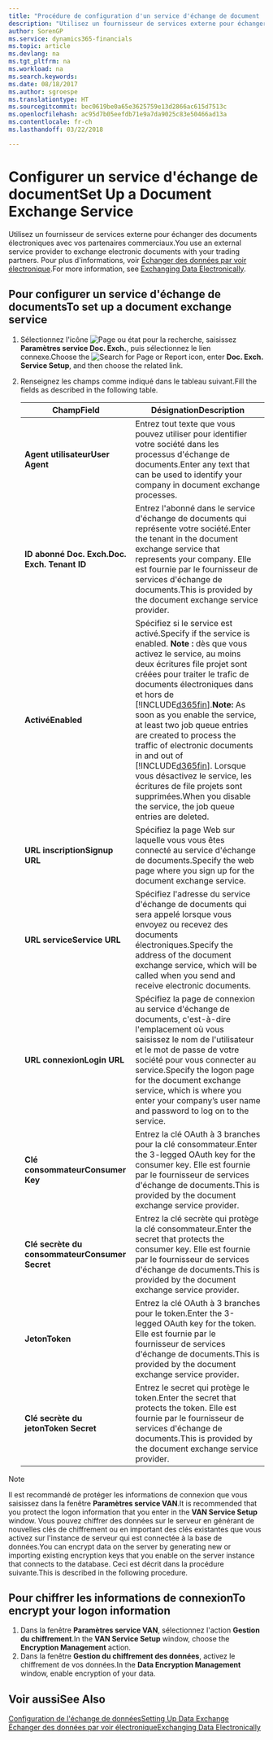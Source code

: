 ```yaml
---
title: "Procédure de configuration d'un service d'échange de document | Microsoft Docs"
description: "Utilisez un fournisseur de services externe pour échanger des documents électroniques avec vos partenaires commerciaux."
author: SorenGP
ms.service: dynamics365-financials
ms.topic: article
ms.devlang: na
ms.tgt_pltfrm: na
ms.workload: na
ms.search.keywords: 
ms.date: 08/18/2017
ms.author: sgroespe
ms.translationtype: HT
ms.sourcegitcommit: bec0619be0a65e3625759e13d2866ac615d7513c
ms.openlocfilehash: ac95d7b05eefdb71e9a7da9025c83e50466ad13a
ms.contentlocale: fr-ch
ms.lasthandoff: 03/22/2018

---
```

# <a name="set-up-a-document-exchange-service"></a><span data-ttu-id="3ab81-103">Configurer un service d'échange de document</span><span class="sxs-lookup"><span data-stu-id="3ab81-103">Set Up a Document Exchange Service</span></span>
<span data-ttu-id="3ab81-104">Utilisez un fournisseur de services externe pour échanger des documents électroniques avec vos partenaires commerciaux.</span><span class="sxs-lookup"><span data-stu-id="3ab81-104">You use an external service provider to exchange electronic documents with your trading partners.</span></span> <span data-ttu-id="3ab81-105">Pour plus d'informations, voir [Échanger des données par voir électronique](across-data-exchange.md).</span><span class="sxs-lookup"><span data-stu-id="3ab81-105">For more information, see [Exchanging Data Electronically](across-data-exchange.md).</span></span>  

## <a name="to-set-up-a-document-exchange-service"></a><span data-ttu-id="3ab81-106">Pour configurer un service d'échange de documents</span><span class="sxs-lookup"><span data-stu-id="3ab81-106">To set up a document exchange service</span></span>  
1. <span data-ttu-id="3ab81-107">Sélectionnez l'icône ![Page ou état pour la recherche](media/ui-search/search_small.png "icône Page ou état pour la recherche"), saisissez **Paramètres service Doc. Exch.**, puis sélectionnez le lien connexe.</span><span class="sxs-lookup"><span data-stu-id="3ab81-107">Choose the ![Search for Page or Report](media/ui-search/search_small.png "Search for Page or Report icon") icon, enter **Doc. Exch. Service Setup**, and then choose the related link.</span></span>  
2. <span data-ttu-id="3ab81-108">Renseignez les champs comme indiqué dans le tableau suivant.</span><span class="sxs-lookup"><span data-stu-id="3ab81-108">Fill the fields as described in the following table.</span></span>  

    |<span data-ttu-id="3ab81-109">Champ</span><span class="sxs-lookup"><span data-stu-id="3ab81-109">Field</span></span>|<span data-ttu-id="3ab81-110">Désignation</span><span class="sxs-lookup"><span data-stu-id="3ab81-110">Description</span></span>|  
    |---------------------------------|---------------------------------------|  
    |<span data-ttu-id="3ab81-111">**Agent utilisateur**</span><span class="sxs-lookup"><span data-stu-id="3ab81-111">**User Agent**</span></span>|<span data-ttu-id="3ab81-112">Entrez tout texte que vous pouvez utiliser pour identifier votre société dans les processus d'échange de documents.</span><span class="sxs-lookup"><span data-stu-id="3ab81-112">Enter any text that can be used to identify your company in document exchange processes.</span></span>|  
    |<span data-ttu-id="3ab81-113">**ID abonné Doc. Exch.**</span><span class="sxs-lookup"><span data-stu-id="3ab81-113">**Doc. Exch. Tenant ID**</span></span>|<span data-ttu-id="3ab81-114">Entrez l'abonné dans le service d'échange de documents qui représente votre société.</span><span class="sxs-lookup"><span data-stu-id="3ab81-114">Enter the tenant in the document exchange service that represents your company.</span></span> <span data-ttu-id="3ab81-115">Elle est fournie par le fournisseur de services d'échange de documents.</span><span class="sxs-lookup"><span data-stu-id="3ab81-115">This is provided by the document exchange service provider.</span></span>|  
    |<span data-ttu-id="3ab81-116">**Activé**</span><span class="sxs-lookup"><span data-stu-id="3ab81-116">**Enabled**</span></span>|<span data-ttu-id="3ab81-117">Spécifiez si le service est activé.</span><span class="sxs-lookup"><span data-stu-id="3ab81-117">Specify if the service is enabled.</span></span> <span data-ttu-id="3ab81-118">**Note :** dès que vous activez le service, au moins deux écritures file projet sont créées pour traiter le trafic de documents électroniques dans et hors de [!INCLUDE[d365fin](includes/d365fin_md.md)].</span><span class="sxs-lookup"><span data-stu-id="3ab81-118">**Note:**  As soon as you enable the service, at least two job queue entries are created to process the traffic of electronic documents in and out of [!INCLUDE[d365fin](includes/d365fin_md.md)].</span></span> <span data-ttu-id="3ab81-119">Lorsque vous désactivez le service, les écritures de file projets sont supprimées.</span><span class="sxs-lookup"><span data-stu-id="3ab81-119">When you disable the service, the job queue entries are deleted.</span></span>|  
    |<span data-ttu-id="3ab81-120">**URL inscription**</span><span class="sxs-lookup"><span data-stu-id="3ab81-120">**Signup URL**</span></span>|<span data-ttu-id="3ab81-121">Spécifiez la page Web sur laquelle vous vous êtes connecté au service d'échange de documents.</span><span class="sxs-lookup"><span data-stu-id="3ab81-121">Specify the web page where you sign up for the document exchange service.</span></span>|  
    |<span data-ttu-id="3ab81-122">**URL service**</span><span class="sxs-lookup"><span data-stu-id="3ab81-122">**Service URL**</span></span>|<span data-ttu-id="3ab81-123">Spécifiez l'adresse du service d'échange de documents qui sera appelé lorsque vous envoyez ou recevez des documents électroniques.</span><span class="sxs-lookup"><span data-stu-id="3ab81-123">Specify the address of the document exchange service, which will be called when you send and receive electronic documents.</span></span>|  
    |<span data-ttu-id="3ab81-124">**URL connexion**</span><span class="sxs-lookup"><span data-stu-id="3ab81-124">**Login URL**</span></span>|<span data-ttu-id="3ab81-125">Spécifiez la page de connexion au service d'échange de documents, c'est-à-dire l'emplacement où vous saisissez le nom de l'utilisateur et le mot de passe de votre société pour vous connecter au service.</span><span class="sxs-lookup"><span data-stu-id="3ab81-125">Specify the logon page for the document exchange service, which is where you enter your company’s user name and password to log on to the service.</span></span>|  
    |<span data-ttu-id="3ab81-126">**Clé consommateur**</span><span class="sxs-lookup"><span data-stu-id="3ab81-126">**Consumer Key**</span></span>|<span data-ttu-id="3ab81-127">Entrez la clé OAuth à 3 branches pour la clé consommateur.</span><span class="sxs-lookup"><span data-stu-id="3ab81-127">Enter the 3-legged OAuth key for the consumer key.</span></span> <span data-ttu-id="3ab81-128">Elle est fournie par le fournisseur de services d'échange de documents.</span><span class="sxs-lookup"><span data-stu-id="3ab81-128">This is provided by the document exchange service provider.</span></span>|  
    |<span data-ttu-id="3ab81-129">**Clé secrète du consommateur**</span><span class="sxs-lookup"><span data-stu-id="3ab81-129">**Consumer Secret**</span></span>|<span data-ttu-id="3ab81-130">Entrez la clé secrète qui protège la clé consommateur.</span><span class="sxs-lookup"><span data-stu-id="3ab81-130">Enter the secret that protects the consumer key.</span></span> <span data-ttu-id="3ab81-131">Elle est fournie par le fournisseur de services d'échange de documents.</span><span class="sxs-lookup"><span data-stu-id="3ab81-131">This is provided by the document exchange service provider.</span></span>|  
    |<span data-ttu-id="3ab81-132">**Jeton**</span><span class="sxs-lookup"><span data-stu-id="3ab81-132">**Token**</span></span>|<span data-ttu-id="3ab81-133">Entrez la clé OAuth à 3 branches pour le token.</span><span class="sxs-lookup"><span data-stu-id="3ab81-133">Enter the 3-legged OAuth key for the token.</span></span> <span data-ttu-id="3ab81-134">Elle est fournie par le fournisseur de services d'échange de documents.</span><span class="sxs-lookup"><span data-stu-id="3ab81-134">This is provided by the document exchange service provider.</span></span>|  
    |<span data-ttu-id="3ab81-135">**Clé secrète du jeton**</span><span class="sxs-lookup"><span data-stu-id="3ab81-135">**Token Secret**</span></span>|<span data-ttu-id="3ab81-136">Entrez le secret qui protège le token.</span><span class="sxs-lookup"><span data-stu-id="3ab81-136">Enter the secret that protects the token.</span></span> <span data-ttu-id="3ab81-137">Elle est fournie par le fournisseur de services d'échange de documents.</span><span class="sxs-lookup"><span data-stu-id="3ab81-137">This is provided by the document exchange service provider.</span></span>|  

> [!NOTE]  
>  <span data-ttu-id="3ab81-138">Il est recommandé de protéger les informations de connexion que vous saisissez dans la fenêtre **Paramètres service VAN**.</span><span class="sxs-lookup"><span data-stu-id="3ab81-138">It is recommended that you protect the logon information that you enter in the **VAN Service Setup** window.</span></span> <span data-ttu-id="3ab81-139">Vous pouvez chiffrer des données sur le serveur en générant de nouvelles clés de chiffrement ou en important des clés existantes que vous activez sur l'instance de serveur qui est connectée à la base de données.</span><span class="sxs-lookup"><span data-stu-id="3ab81-139">You can encrypt data on the server by generating new or importing existing encryption keys that you enable on the server instance that connects to the database.</span></span> <span data-ttu-id="3ab81-140">Ceci est décrit dans la procédure suivante.</span><span class="sxs-lookup"><span data-stu-id="3ab81-140">This is described in the following procedure.</span></span>  

## <a name="to-encrypt-your-logon-information"></a><span data-ttu-id="3ab81-141">Pour chiffrer les informations de connexion</span><span class="sxs-lookup"><span data-stu-id="3ab81-141">To encrypt your logon information</span></span>  
1. <span data-ttu-id="3ab81-142">Dans la fenêtre **Paramètres service VAN**, sélectionnez l'action **Gestion du chiffrement**.</span><span class="sxs-lookup"><span data-stu-id="3ab81-142">In the **VAN Service Setup** window, choose the **Encryption Management** action.</span></span>  
2. <span data-ttu-id="3ab81-143">Dans la fenêtre **Gestion du chiffrement des données**, activez le chiffrement de vos données.</span><span class="sxs-lookup"><span data-stu-id="3ab81-143">In the **Data Encryption Management** window, enable encryption of your data.</span></span> <!--For more information, see [Manage Data Encryption](../manage-data-encryption.md).-->  

## <a name="see-also"></a><span data-ttu-id="3ab81-144">Voir aussi</span><span class="sxs-lookup"><span data-stu-id="3ab81-144">See Also</span></span>  
[<span data-ttu-id="3ab81-145">Configuration de l'échange de données</span><span class="sxs-lookup"><span data-stu-id="3ab81-145">Setting Up Data Exchange</span></span>](across-set-up-data-exchange.md)  
[<span data-ttu-id="3ab81-146">Échanger des données par voir électronique</span><span class="sxs-lookup"><span data-stu-id="3ab81-146">Exchanging Data Electronically</span></span>](across-data-exchange.md)

